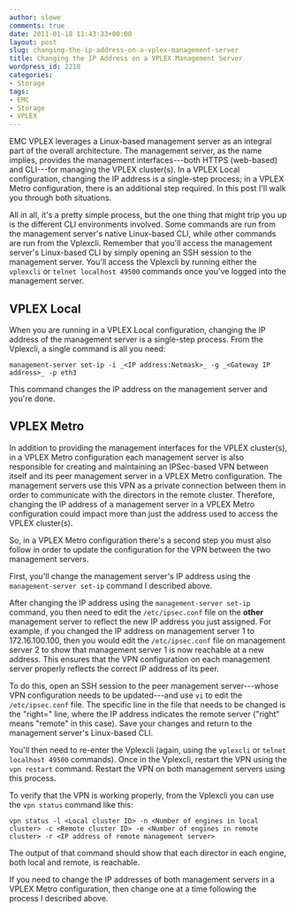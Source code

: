 ```yaml
---
author: slowe
comments: true
date: 2011-01-18 11:43:33+00:00
layout: post
slug: changing-the-ip-address-on-a-vplex-management-server
title: Changing the IP Address on a VPLEX Management Server
wordpress_id: 2218
categories:
- Storage
tags:
- EMC
- Storage
- VPLEX
---
```


EMC VPLEX leverages a Linux-based management server as an integral part of the overall architecture. The management server, as the name implies, provides the management interfaces---both HTTPS (web-based) and CLI---for managing the VPLEX cluster(s). In a VPLEX Local configuration, changing the IP address is a single-step process; in a VPLEX Metro configuration, there is an additional step required. In this post I'll walk you through both situations.

All in all, it's a pretty simple process, but the one thing that might trip you up is the different CLI environments involved. Some commands are run from the management server's native Linux-based CLI, while other commands are run from the Vplexcli. Remember that you'll access the management server's Linux-based CLI by simply opening an SSH session to the management server. You'll access the Vplexcli by running either the `vplexcli` or `telnet localhost 49500` commands once you've logged into the management server.

## VPLEX Local

When you are running in a VPLEX Local configuration, changing the IP address of the management server is a single-step process. From the Vplexcli, a single command is all you need:

	management-server set-ip -i _<IP address:Netmask>_ -g _<Gateway IP address>_ -p eth3

This command changes the IP address on the management server and you're done.

## VPLEX Metro

In addition to providing the management interfaces for the VPLEX cluster(s), in a VPLEX Metro configuration each management server is also responsible for creating and maintaining an IPSec-based VPN between itself and its peer management server in a VPLEX Metro configuration. The management servers use this VPN as a private connection between them in order to communicate with the directors in the remote cluster. Therefore, changing the IP address of a management server in a VPLEX Metro configuration could impact more than just the address used to access the VPLEX cluster(s).

So, in a VPLEX Metro configuration there's a second step you must also follow in order to update the configuration for the VPN between the two management servers.

First, you'll change the management server's IP address using the `management-server set-ip` command I described above.

After changing the IP address using the `management-server set-ip` command, you then need to edit the `/etc/ipsec.conf` file on the **other** management server to reflect the new IP address you just assigned. For example, if you changed the IP address on management server 1 to 172.16.100.100, then you would edit the `/etc/ipsec.conf` file on management server 2 to show that management server 1 is now reachable at a new address. This ensures that the VPN configuration on each management server properly reflects the correct IP address of its peer.

To do this, open an SSH session to the peer management server---whose VPN configuration needs to be updated---and use `vi` to edit the `/etc/ipsec.conf` file. The specific line in the file that needs to be changed is the "right=" line, where the IP address indicates the remote server ("right" means "remote" in this case). Save your changes and return to the management server's Linux-based CLI.

You'll then need to re-enter the Vplexcli (again, using the `vplexcli` or `telnet localhost 49500` commands). Once in the Vplexcli, restart the VPN using the `vpn restart` command. Restart the VPN on both management servers using this process.

To verify that the VPN is working properly, from the Vplexcli you can use the `vpn status` command like this:

	vpn status -l <Local cluster ID> -n <Number of engines in local cluster> -c <Remote cluster ID> -e <Number of engines in remote cluster> -r <IP address of remote management server>

The output of that command should show that each director in each engine, both local and remote, is reachable.

If you need to change the IP addresses of both management servers in a VPLEX Metro configuration, then change one at a time following the process I described above.
